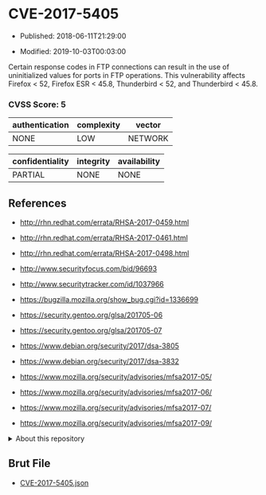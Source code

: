 # CVE-2017-5405

- Published: 2018-06-11T21:29:00

- Modified: 2019-10-03T00:03:00

Certain response codes in FTP connections can result in the use of uninitialized values for ports in FTP operations. This vulnerability affects Firefox < 52, Firefox ESR < 45.8, Thunderbird < 52, and Thunderbird < 45.8.

### CVSS Score: **5**

| authentication | complexity | vector |
| --- | --- | --- |
| NONE | LOW | NETWORK |

| confidentiality | integrity | availability |
| --- | --- | --- |
| PARTIAL | NONE | NONE |

## References

* http://rhn.redhat.com/errata/RHSA-2017-0459.html

* http://rhn.redhat.com/errata/RHSA-2017-0461.html

* http://rhn.redhat.com/errata/RHSA-2017-0498.html

* http://www.securityfocus.com/bid/96693

* http://www.securitytracker.com/id/1037966

* https://bugzilla.mozilla.org/show_bug.cgi?id=1336699

* https://security.gentoo.org/glsa/201705-06

* https://security.gentoo.org/glsa/201705-07

* https://www.debian.org/security/2017/dsa-3805

* https://www.debian.org/security/2017/dsa-3832

* https://www.mozilla.org/security/advisories/mfsa2017-05/

* https://www.mozilla.org/security/advisories/mfsa2017-06/

* https://www.mozilla.org/security/advisories/mfsa2017-07/

* https://www.mozilla.org/security/advisories/mfsa2017-09/

<details>
<summary>About this repository</summary> 

  This repository is part of the project [Live Hack CVE](https://github.com/Live-Hack-CVE). Main website can be found [www.live-hack.org](https://www.live-hack.org) 
  
  Made by [Sn0wAlice](https://github.com/Sn0wAlice) for the people that care about security and need to have a feed of the latest CVEs. Hope you enjoy it, don't forget to star the repo and follow me on [Twitter](https://twitter.com/Sn0wAlice) and [Github](https://github.com/Sn0wAlice). And that is my [personnal website](https://www.alice-snow.me/)

  - [Home Page](https://github.com/Live-Hack-CVE)
  - [Framework](https://github.com/Live-Hack-CVE/cve-framework)
  - [CVE database](https://github.com/Live-Hack-CVE/full_database)
  - [Changelog](https://github.com/Live-Hack-CVE/Changelog)
</details>

## Brut File

* [CVE-2017-5405.json](https://raw.githubusercontent.com/Live-Hack-CVE/full_database/main/cves/2017/CVE-2017-5405.json)

